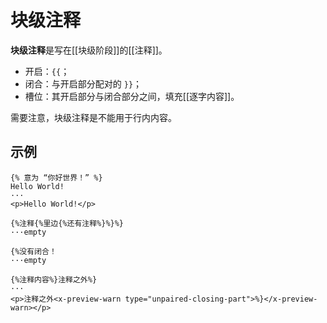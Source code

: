 # 块级注释

**块级注释**是写在[[块级阶段]]的[[注释]]。

- 开启：`{{`；
- 闭合：与开启部分配对的 `}}`；
- 槽位：其开启部分与闭合部分之间，填充[[逐字内容]]。

需要注意，块级注释是不能用于行内内容。

## 示例

```example
{% 意为 “你好世界！” %}
Hello World!
···
<p>Hello World!</p>
```

```example
{%注释{%里边{%还有注释%}%}%}
···empty
```

```example
{%没有闭合！
···empty
```

```example
{%注释内容%}注释之外%}
···
<p>注释之外<x-preview-warn type="unpaired-closing-part">%}</x-preview-warn></p>
```
